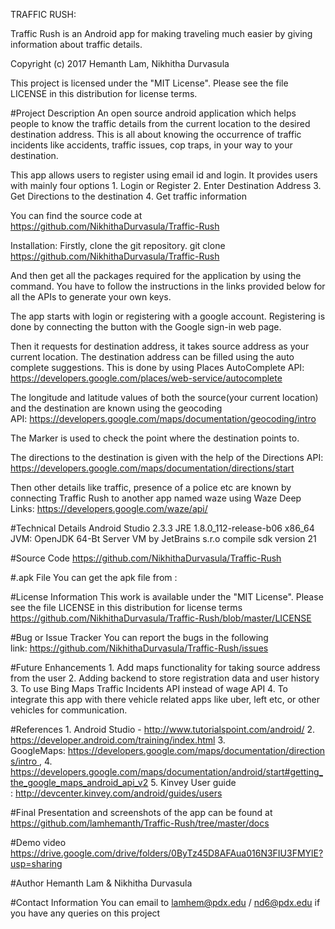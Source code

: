 TRAFFIC RUSH:

Traffic Rush is an Android app for making traveling much easier by giving information about traffic details.

Copyright (c) 2017 Hemanth Lam, Nikhitha Durvasula

This project is licensed under the "MIT License". Please see the file LICENSE in this distribution for license terms.

#Project Description An open source android application which helps people to know the traffic details from the current location to the desired destination address. This is all about knowing the occurrence of traffic incidents like accidents, traffic issues, cop traps, in your way to your destination.

This app allows users to register using email id and login. It provides users with mainly four options
	1.	Login or Register
	2.	Enter Destination Address
	3.	Get Directions to the destination
	4.	Get traffic information

You can find the source code at https://github.com/NikhithaDurvasula/Traffic-Rush

Installation:
Firstly, clone the git repository.
git clone https://github.com/NikhithaDurvasula/Traffic-Rush

And then get all the packages required for the application by using the command.
You have to follow the instructions in the links provided below for all the APIs to generate your own keys. 

The app starts with login or registering with a google account. Registering is done by connecting the button with the Google sign-in web page.

Then it requests for destination address, it takes source address as your current location. The destination address can be filled using the auto complete suggestions. This is done by using Places AutoComplete API: https://developers.google.com/places/web-service/autocomplete

The longitude and latitude values of both the source(your current location) and the destination are known using the geocoding API: https://developers.google.com/maps/documentation/geocoding/intro

The Marker is used to check the point where the destination points to.

The directions to the destination is given with the help of the Directions API: https://developers.google.com/maps/documentation/directions/start

Then other details like traffic, presence of a police etc are known by connecting Traffic Rush to another app named waze using Waze Deep Links: https://developers.google.com/waze/api/

#Technical Details
Android Studio 2.3.3
JRE 1.8.0_112-release-b06 x86_64
JVM: OpenJDK 64-Bt Server VM by JetBrains s.r.o
compile sdk version 21

#Source Code https://github.com/NikhithaDurvasula/Traffic-Rush

#.apk File You can get the apk file from : 

#License Information This work is available under the "MIT License". Please see the file LICENSE in this distribution for license terms https://github.com/NikhithaDurvasula/Traffic-Rush/blob/master/LICENSE

#Bug or Issue Tracker You can report the bugs in the following link: https://github.com/NikhithaDurvasula/Traffic-Rush/issues

#Future Enhancements
	1.	Add maps functionality for taking source address from the user
	2.	Adding backend to store registration data and user history
	3.	To use Bing Maps Traffic Incidents API instead of wage API
	4.	To integrate this app with there vehicle related apps like uber, left etc, or other vehicles for communication.

#References
	1.	Android Studio - http://www.tutorialspoint.com/android/
	2.	https://developer.android.com/training/index.html
	3.	GoogleMaps: https://developers.google.com/maps/documentation/directions/intro ,
	4.	https://developers.google.com/maps/documentation/android/start#getting_the_google_maps_android_api_v2
	5.	Kinvey User guide : http://devcenter.kinvey.com/android/guides/users

#Final Presentation and screenshots of the app can be found at https://github.com/lamhemanth/Traffic-Rush/tree/master/docs

#Demo video https://drive.google.com/drive/folders/0ByTz45D8AFAua016N3FIU3FMYlE?usp=sharing

#Author Hemanth Lam & Nikhitha Durvasula

#Contact Information You can email to lamhem@pdx.edu / nd6@pdx.edu if you have any queries on this project
